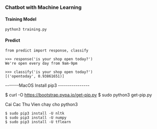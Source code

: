 ### Chatbot with Machine Learning

#### Training Model
```
python3 training.py
```
#### Predict
```
from predict import response, classify

>>> response('is your shop open today?')
We're open every day from 9am-9pm

>>> classify('is your shop open today?')
[('opentoday', 0.93861651)]
```


-------MacOS Install pip3 ----------------

   $ curl -O https://bootstrap.pypa.io/get-pip.py
   $ sudo python3 get-pip.py

Cai Cac Thu Vien chay cho python3

    $ sudo pip3 install -U nltk
    $ sudo pip3 install -U numpy
    $ sudo pip3 install -U tflearn